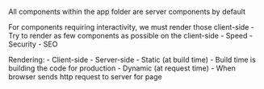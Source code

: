 All components within the app folder are server components by default

For components requiring interactivity, we must render those client-side
    - Try to render as few components as possible on the client-side
        - Speed
        - Security
        - SEO

Rendering:
    - Client-side
    - Server-side
        - Static (at build time)
            - Build time is building the code for production
        - Dynamic (at request time)
            - When browser sends http request to server for page

